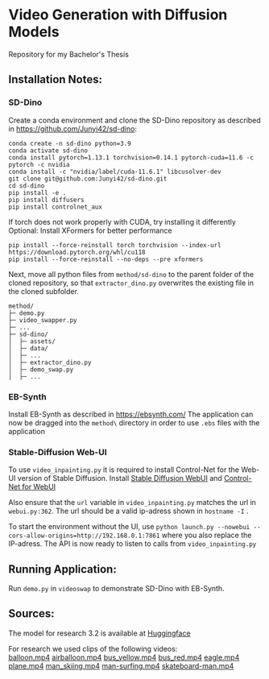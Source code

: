 # Video Generation with Diffusion Models
Repository for my Bachelor's Thesis

## 	Installation Notes:

###	SD-Dino
Create a conda environment and clone the SD-Dino repository as described in https://github.com/Junyi42/sd-dino:
```
conda create -n sd-dino python=3.9
conda activate sd-dino
conda install pytorch=1.13.1 torchvision=0.14.1 pytorch-cuda=11.6 -c pytorch -c nvidia
conda install -c "nvidia/label/cuda-11.6.1" libcusolver-dev
git clone git@github.com:Junyi42/sd-dino.git 
cd sd-dino
pip install -e .
pip install diffusers
pip install controlnet_aux
```

If torch does not work properly with CUDA, try installing it differently
Optional: Install XFormers for better performance
```
pip install --force-reinstall torch torchvision --index-url https://download.pytorch.org/whl/cu118
pip install --force-reinstall --no-deps --pre xformers
``` 
Next, move all python files from `method/sd-dino` to the parent folder of the cloned repository, so that `extractor_dino.py` overwrites the existing file in the cloned subfolder. 
```
method/
├─ demo.py
├─ video_swapper.py
├─ ...
├─ sd-dino/
│  ├─ assets/
│  ├─ data/
│  ├─ ...
│  ├─ extractor_dino.py
│  ├─ demo_swap.py
│  ├─ ...
```

###	EB-Synth

Install EB-Synth as described in https://ebsynth.com/
The application can now be dragged into the `method\` directory in order to use `.ebs` files with the application

###	Stable-Diffusion Web-UI

To use `video_inpainting.py` it is required to install Control-Net for the Web-UI version of Stable Diffusion. 
Install [Stable Diffusion WebUI](https://github.com/AUTOMATIC1111/stable-diffusion-webui) and [Control-Net for WebUI](https://github.com/Mikubill/sd-webui-controlnet)

Also ensure that the `url` variable in `video_inpainting.py` matches the url in `webui.py:362`. The url should be a valid ip-adress shown in `hostname -I` . 

To start the environment without the UI, use 
`python launch.py --nowebui --cors-allow-origins=http://192.168.0.1:7861` 
where you also replace the IP-adress. 
The API is now ready to listen to calls from `video_inpainting.py` 

## Running Application:

Run `demo.py` in `videoswap` to demonstrate SD-Dino with EB-Synth.

## Sources:

The model for research 3.2 is available at [Huggingface](https://huggingface.co/nschuette/dinov2-controlnet)

For research we used clips of the following videos:  
[balloon.mp4](https://www.youtube.com/watch?v=mW3mxzCNwCo)
[airballoon.mp4](https://www.youtube.com/watch?v=t-C8WcMqXb4)
[bus_yellow.mp4](https://www.youtube.com/watch?v=R1JuCkqx3d8&t=74s)
[bus_red.mp4](https://www.youtube.com/watch?v=CFlBtMD2Qis&t=143s)
[eagle.mp4](https://www.youtube.com/watch?v=i94QoqvmgrM)
[plane.mp4](https://www.youtube.com/watch?v=xk4LFFm1zAA)
[man_skiing.mp4](https://github.com/showlab/Tune-A-Video/blob/main/data/man-skiing.mp4)
[man-surfing.mp4](https://github.com/showlab/Tune-A-Video/blob/main/data/man-surfing.mp4)
[skateboard-man.mp4](https://github.com/baaivision/vid2vid-zero/blob/main/data/skateboard-man.mp4)

